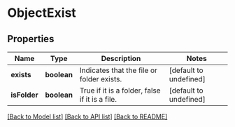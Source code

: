 # ObjectExist

## Properties
Name | Type | Description | Notes
------------ | ------------- | ------------- | -------------
**exists** | **boolean** | Indicates that the file or folder exists. | [default to undefined]
**isFolder** | **boolean** | True if it is a folder, false if it is a file. | [default to undefined]



[[Back to Model list]](README.md#documentation-for-models) [[Back to API list]](README.md#documentation-for-api-endpoints) [[Back to README]](README.md)
